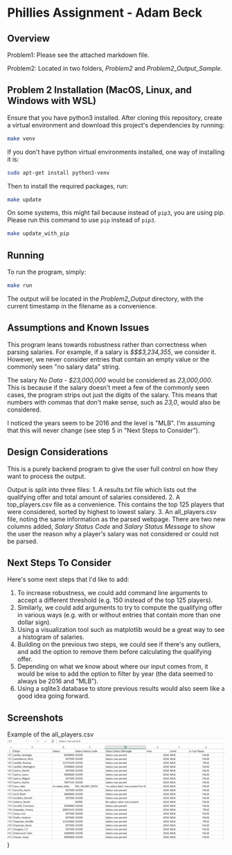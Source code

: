 # Phillies Assignment - Adam Beck
## Overview
Problem1: Please see the attached markdown file.

Problem2: Located in two folders, *Problem2* and *Problem2_Output_Sample*.

## Problem 2 Installation (MacOS, Linux, and Windows with WSL)
Ensure that you have python3 installed. After cloning this repository, create a virtual environment and download this project's dependencies by running:

```bash
make venv
```

If you don't have python virtual environments installed, one way of installing it is:

```bash
sudo apt-get install python3-venv
```

Then to install the required packages, run:

```bash
make update
```

On some systems, this might fail because instead of `pip3`, you are using pip. Please run this command to use `pip` instead of `pip3`.

```bash
make update_with_pip
```

## Running
To run the program, simply:
```bash
make run
```

The output will be located in the *Problem2_Output* directory, with the current timestamp in the filename as a convenience.

## Assumptions and Known Issues
This program leans towards robustness rather than correctness when parsing salaries. For example, if a salary is *$$$3,234,355*, we consider it.
However, we never consider entries that contain an empty value or the commonly seen "no salary data" string.

The salary *No Data - $23,000,000* would be considered as *23,000,000*. This is because if the salary doesn't meet a few of the commonly seen cases, the program strips out just the digits of the salary. This means that numbers with commas that don't make sense, such as *23,0*, would also be considered.

I noticed the years seem to be 2016 and the level is "MLB". I'm assuming that this will never change (see step 5 in "Next Steps to Consider").

## Design Considerations
This is a purely backend program to give the user full control on how they want to process the output.

Output is split into three files:
    1. A results.txt file which lists out the qualifying offer and total amount of salaries considered.
    2. A top_players.csv file as a convenience. This contains the top 125 players that were considered, sorted by highest to lowest salary.
    3. An all_players.csv file, noting the same information as the parsed webpage. There are two new columns added, *Salary Status Code* and *Salary Status Message* to show the user the reason why a player's salary was not considered or could not be parsed.

## Next Steps To Consider
Here's some next steps that I'd like to add:
1. To increase robustness, we could add command line arguments to accept a different threshold (e.g. 150 instead of the top 125 players).
2. Similarly, we could add arguments to try to compute the qualifying offer in various ways (e.g. with or without entries that contain more than one dollar sign).
3. Using a visualization tool such as matplotlib would be a great way to see a histogram of salaries.
4. Building on the previous two steps, we could see if there's any outliers, and add the option to remove them before calculating the qualifying offer.
5. Depending on what we know about where our input comes from, it would be wise to add the option to filter by year (the data seemed to always be 2016 and "MLB").
6. Using a sqlite3 database to store previous results would also seem like a good idea going forward.


## Screenshots
Example of the all_players.csv
![Alt text](/README_IMAGES/all_salaries.png))